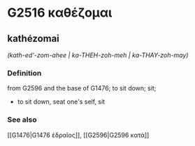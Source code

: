 # G2516 καθέζομαι

## kathézomai

_(kath-ed'-zom-ahee | ka-THEH-zoh-meh | ka-THAY-zoh-may)_

### Definition

from G2596 and the base of G1476; to sit down; sit; 

- to sit down, seat one's self, sit

### See also

[[G1476|G1476 ἑδραῖος]], [[G2596|G2596 κατά]]
